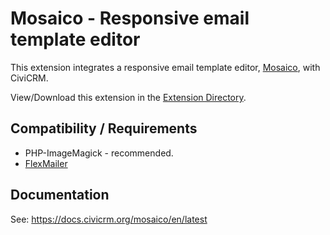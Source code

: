 # Mosaico - Responsive email template editor

This extension integrates a responsive email template editor, [Mosaico](https://mosaico.io/), with CiviCRM.

View/Download this extension in the [Extension Directory](https://civicrm.org/extensions/email-template-builder).

## Compatibility / Requirements
* PHP-ImageMagick - recommended.
* [FlexMailer](https://docs.civicrm.org/flexmailer/en/latest/)

## Documentation

See: https://docs.civicrm.org/mosaico/en/latest
